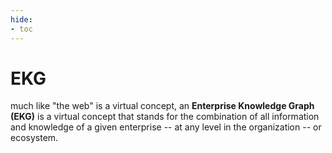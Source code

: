 ```yaml
---
hide:
- toc
---
```

<!--term-start-->
# EKG

much like "the web" is a virtual concept,
an **Enterprise Knowledge Graph (EKG)** is a virtual concept 
that stands for the combination of all information and knowledge of a given
enterprise -- at any level in the organization -- or ecosystem.

<!--term-end-->
